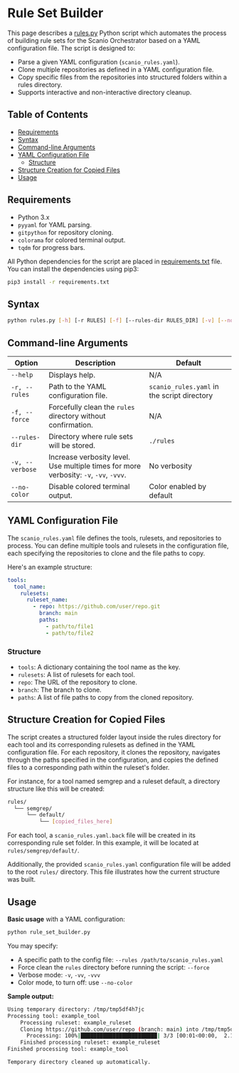 # Rule Set Builder

This page describes a [rules.py](../../scripts/rules/README.md) Python script which automates the process of building rule sets for the Scanio Orchestrator based on a YAML configuration file. The script is designed to:
- Parse a given YAML configuration (`scanio_rules.yaml`).
- Clone multiple repositories as defined in a YAML configuration file.
- Copy specific files from the repositories into structured folders within a rules directory.
- Supports interactive and non-interactive directory cleanup.

## Table of Contents

- [Requirements](#requirements)
- [Syntax](#syntax)
- [Command-line Arguments](#command-line-arguments)
- [YAML Configuration File](#yaml-configuration-file)
    - [Structure](#structure)
- [Structure Creation for Copied Files](#structure-creation-for-copied-files)
- [Usage](#usage)


## Requirements
- Python 3.x
- `pyyaml` for YAML parsing.
- `gitpython` for repository cloning.
- `colorama` for colored terminal output.
- `tqdm` for progress bars.

All Python dependencies for the script are placed in [requirements.txt](../../scripts/rules/requirements.txt) file. You can install the dependencies using pip3:
```bash
pip3 install -r requirements.txt
```

## Syntax
```bash
python rules.py [-h] [-r RULES] [-f] [--rules-dir RULES_DIR] [-v] [--no-color]
```

## Command-line Arguments

| Option             | Description                                                                                              | Default                    |
|--------------------|----------------------------------------------------------------------------------------------------------|----------------------------|
| `--help`           | Displays help.                                                                                           |  N/A                      |
| `-r, --rules`      | Path to the YAML configuration file.                                                                     | `scanio_rules.yaml` in the script directory |
| `-f, --force`      | Forcefully clean the `rules` directory without confirmation.                                             | N/A                        |
| `--rules-dir`      | Directory where rule sets will be stored.                                                                | `./rules`                  |
| `-v, --verbose`    | Increase verbosity level. Use multiple times for more verbosity: `-v`, `-vv`, `-vvv`.                    | No verbosity               |
| `--no-color`       | Disable colored terminal output.                                                                         | Color enabled by default   |


## YAML Configuration File

The `scanio_rules.yaml` file defines the tools, rulesets, and repositories to process. You can define multiple tools and rulesets in the configuration file, each specifying the repositories to clone and the file paths to copy.

Here's an example structure:

```yaml
tools:
  tool_name:
    rulesets:
      ruleset_name:
        - repo: https://github.com/user/repo.git
          branch: main
          paths:
            - path/to/file1
            - path/to/file2
```

### Structure
- `tools`: A dictionary containing the tool name as the key.
- `rulesets`: A list of rulesets for each tool.
- `repo`: The URL of the repository to clone.
- `branch`: The branch to clone.
- `paths`: A list of file paths to copy from the cloned repository.

## Structure Creation for Copied Files
The script creates a structured folder layout inside the rules directory for each tool and its corresponding rulesets as defined in the YAML configuration file. For each repository, it clones the repository, navigates through the paths specified in the configuration, and copies the defined files to a corresponding path within the ruleset's folder.

For instance, for a tool named semgrep and a ruleset default, a directory structure like this will be created:
```bash
rules/
  └── semgrep/
      └── default/
          └── [copied_files_here]
```

For each tool, a `scanio_rules.yaml.back` file will be created in its corresponding rule set folder. In this example, it will be located at `rules/semgrep/default/`.

Additionally, the provided `scanio_rules.yaml` configuration file will be added to the root `rules/` directory. This file illustrates how the current structure was built.

## Usage

**Basic usage** with a YAML configuration:
```bash
python rule_set_builder.py
```
    
You may specify:
- A specific path to the config file: `--rules /path/to/scanio_rules.yaml`
- Force clean the `rules` directory before running the script: `--force`
- Verbose mode: `-v`, `-vv`,  `-vvv`
- Color mode, to turn off: use `--no-color`

**Sample output:**
```bash
Using temporary directory: /tmp/tmp5df4h7jc
Processing tool: example_tool
    Processing ruleset: example_ruleset
    Cloning https://github.com/user/repo (branch: main) into /tmp/tmp5df4h7jc
      Processing: 100%|████████████████████████| 3/3 [00:01<00:00,  2.12files/s]
    Finished processing ruleset: example_ruleset
Finished processing tool: example_tool

Temporary directory cleaned up automatically.
```
